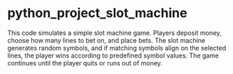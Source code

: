 # python_project_slot_machine
This code simulates a simple slot machine game. Players deposit money, choose how many lines to bet on, and place bets. The slot machine generates random symbols, and if matching symbols align on the selected lines, the player wins according to predefined symbol values. The game continues until the player quits or runs out of money.
